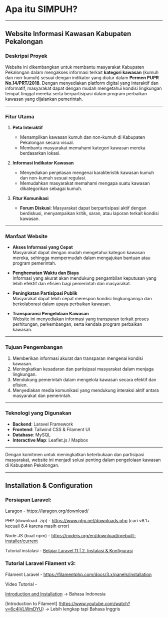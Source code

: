 # Apa itu SIMPUH?

---

## **Website Informasi Kawasan Kabupaten Pekalongan**  

### **Deskripsi Proyek**  
Website ini dikembangkan untuk membantu masyarakat Kabupaten Pekalongan dalam mengakses informasi terkait **kategori kawasan** (kumuh dan non-kumuh) sesuai dengan indikator yang diatur dalam **Permen PUPR No.14/PRT/2018**. Dengan menyediakan platform digital yang interaktif dan informatif, masyarakat dapat dengan mudah mengetahui kondisi lingkungan tempat tinggal mereka serta berpartisipasi dalam program perbaikan kawasan yang dijalankan pemerintah.

---

### **Fitur Utama**  
1. **Peta Interaktif**  
   - Menampilkan kawasan kumuh dan non-kumuh di Kabupaten Pekalongan secara visual.  
   - Membantu masyarakat memahami kategori kawasan mereka berdasarkan lokasi.  

2. **Informasi Indikator Kawasan**  
   - Menyediakan penjelasan mengenai karakteristik kawasan kumuh dan non-kumuh sesuai regulasi.  
   - Memudahkan masyarakat memahami mengapa suatu kawasan dikategorikan sebagai kumuh.  

3. **Fitur Komunikasi**  
   - **Forum Diskusi**: Masyarakat dapat berpartisipasi aktif dengan berdiskusi, menyampaikan kritik, saran, atau laporan terkait kondisi kawasan.  
---

### **Manfaat Website**  
- **Akses Informasi yang Cepat**  
  Masyarakat dapat dengan mudah mengetahui kategori kawasan mereka, sehingga mempermudah dalam mengajukan bantuan atau program pemerintah.  

- **Penghematan Waktu dan Biaya**  
  Informasi yang akurat akan mendukung pengambilan keputusan yang lebih efektif dan efisien bagi pemerintah dan masyarakat.  

- **Peningkatan Partisipasi Publik**  
  Masyarakat dapat lebih cepat merespon kondisi lingkungannya dan berkolaborasi dalam upaya perbaikan kawasan.  

- **Transparansi Pengelolaan Kawasan**  
  Website ini menyediakan informasi yang transparan terkait proses perhitungan, perkembangan, serta kendala program perbaikan kawasan.  

---

### **Tujuan Pengembangan**  
1. Memberikan informasi akurat dan transparan mengenai kondisi kawasan.  
2. Meningkatkan kesadaran dan partisipasi masyarakat dalam menjaga lingkungan.  
3. Mendukung pemerintah dalam mengelola kawasan secara efektif dan efisien.  
4. Menyediakan media komunikasi yang mendukung interaksi aktif antara masyarakat dan pemerintah.  

---

### **Teknologi yang Digunakan**  
- **Backend**: Laravel Framework  
- **Frontend**: Tailwind CSS & Filament UI  
- **Database**: MySQL  
- **Interactive Map**: Leaflet.js / Mapbox  

---

Dengan komitmen untuk meningkatkan keterbukaan dan partisipasi masyarakat, website ini menjadi solusi penting dalam pengelolaan kawasan di Kabupaten Pekalongan.

---

## Installation & Configuration

### Persiapan Laravel: 
Laragon - https://laragon.org/download/

PHP (download .zip) - https://www.php.net/downloads.php (cari v8.1+ kecuali 8.4 karena masih error)  

Node JS (buat npm) - https://nodejs.org/en/download/prebuilt-installer/current 

Tutorial instalasi - [Belajar Laravel 11 | 2. Instalasi & Konfigurasi](https://www.youtube.com/watch?v=nW60yGRoUrs&list=PLFIM0718LjIW1Xb7cVj7LdAr32ATDQMdr&index=2)

### Tutorial Laravel Filament v3:
Filament Laravel - https://filamentphp.com/docs/3.x/panels/installation

Video Tutorial - 

[Introduction and Installation](https://www.youtube.com/watch?v=K5SR76KyWT0&list=PLyqDBCxAsB_Tan60LTYv9rHKIlggEzQIk) -> Bahasa Indonesia

[Introduction to Filament] (https://www.youtube.com/watch?v=6c4jVLWmDYU) -> Lebih lengkap tapi Bahasa Inggris
